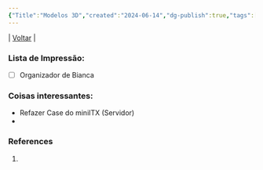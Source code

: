 ```yaml
---
{"Title":"Modelos 3D","created":"2024-06-14","dg-publish":true,"tags":["pessoal/quaseumdev","atividades"],"permalink":"/1-minha-vida/modelos-3-d/","dgPassFrontmatter":true}
---
```


| [Voltar](index) |
### Lista de Impressão:
- [ ] Organizador de Bianca
### Coisas interessantes:
- Refazer Case do miniITX (Servidor)
- 
### References
1. 
  